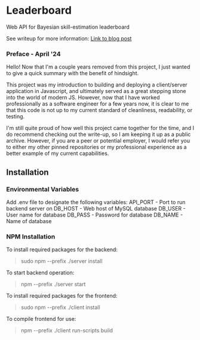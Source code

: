 # Leaderboard
 Web API for Bayesian skill-estimation leaderboard

 See writeup for more information: [Link to blog post](https://blog.seanholloway.com/2021/09/09/bayesian-skill-tracker-in-express-js-and-react-js/)

### Preface - April '24

Hello! Now that I'm a couple years removed from this project, I just wanted to give a quick summary with the benefit of hindsight.

This project was my introduction to building and deploying a client/server application in Javascript, and ultimately served as a great stepping stone into the world of modern JS. However, now that I have worked professionally as a software engineer for a few years now, it is clear to me that this code is not up to my current standard of cleanliness, readability, or testing. 

I'm still quite proud of how well this project came together for the time, and I do recommend checking out the write-up, so I am keeping it up as a public archive. However, if you are a peer or potential employer, I would refer you to either my other pinned repositories or my professional experience as a better example of my current capabilities.

## Installation

### Environmental Variables
Add .env file to designate the following variables:
API_PORT - Port to run backend server on
DB_HOST - Web host of MySQL database
DB_USER - User name for database
DB_PASS - Password for database
DB_NAME - Name of database

### NPM Installation
To install required packages for the backend:
> sudo npm --prefix ./server install

To start backend operation:
> npm --prefix ./server start

To install required packages for the frontend:
> sudo npm --prefix ./client install

To compile frontend for use:
> npm --prefix ./client run-scripts build
